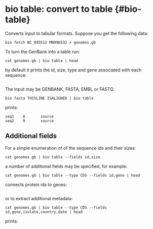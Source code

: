 # bio table: convert to table {#bio-table}

Converts input to tabular formats. Suppose you get the following data:

    bio fetch NC_045512 MN996532 > genomes.gb

To turn the GenBank into a table run:

    cat genomes.gb | bio table | head

by default it prints the id, size, type and gene associated with each sequence:

```{r, code=xfun::read_utf8('code/table1.txt'), eval=F}
```

The input may be GENBANK, FASTA, EMBL or FASTQ.

    bio fasta THISLINE ISALIGNED | bio table

prints:

    seq1    8       source
    seq2    9       source


## Additional fields


For a simple enumeration of of the sequence ids and their sizes:

    cat genomes.gb | bio table --fields id,size

a number of additional fields may be specified, for example:

    cat genomes.gb | bio table --type CDS --fields id,gene | head

connects protein ids to genes:

```{r, code=xfun::read_utf8('code/table2.txt'), eval=F}
```

or to extract additional metadata:

    cat genomes.gb | bio table --type CDS --fields id,gene,isolate,country,date | head

prints:

```{r, code=xfun::read_utf8('code/table3.txt'), eval=F}
```
